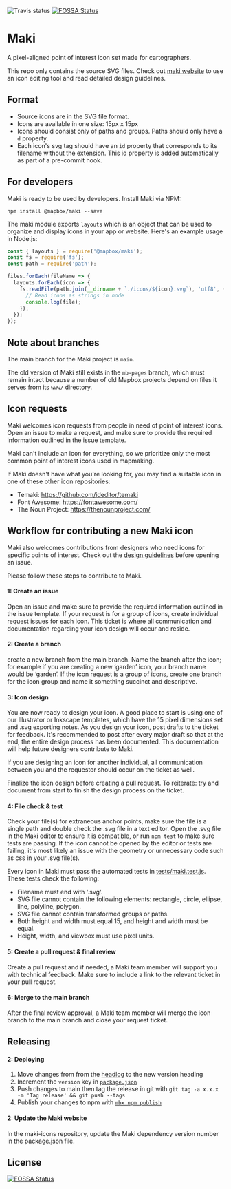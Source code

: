 ![Travis status](https://travis-ci.org/mapbox/maki.svg?branch=main)
[![FOSSA Status](https://app.fossa.io/api/projects/git%2Bhttps%3A%2F%2Fgithub.com%2Fmapbox%2Fmaki.svg?type=shield)](https://app.fossa.io/projects/git%2Bhttps%3A%2F%2Fgithub.com%2Fmapbox%2Fmaki?ref=badge_shield)

# Maki

A pixel-aligned point of interest icon set made for cartographers.

This repo only contains the source SVG files. Check out [maki website](https://mapbox.com/maki-icons/) to use an icon editing tool and read detailed design guidelines.

## Format

- Source icons are in the SVG file format.
- Icons are available in one size: 15px x 15px
- Icons should consist only of paths and groups. Paths should only have a `d` property.
- Each icon's svg tag should have an `id` property that corresponds to its filename without the extension. This id property is added automatically as part of a pre-commit hook.

## For developers

Maki is ready to be used by developers. Install Maki via NPM:

```
npm install @mapbox/maki --save
```

The maki module exports `layouts` which is an object that can be used to organize and display icons in your app or website. Here's an example usage in Node.js:

``` js
const { layouts } = require('@mapbox/maki');
const fs = require('fs');
const path = require('path');

files.forEach(fileName => {
  layouts.forEach(icon => {
    fs.readFile(path.join(__dirname + `./icons/${icon}.svg`), 'utf8', (err, file) => {
      // Read icons as strings in node
      console.log(file);
    });
  });
});
```

## Note about branches

The main branch for the Maki project is `main`.

The old version of Maki still exists in the `mb-pages` branch, which must remain intact because a number of old Mapbox projects depend on files it serves from its `www/` directory.

## Icon requests

Maki welcomes icon requests from people in need of point of interest icons. Open an issue to make a request, and make sure to provide the required information outlined in the issue template.

Maki can't include an icon for everything, so we prioritize only the most common point of interest icons used in mapmaking.

If Maki doesn't have what you're looking for, you may find a suitable icon in one of these other icon repositories:

- Temaki: https://github.com/ideditor/temaki
- Font Awesome: https://fontawesome.com/
- The Noun Project: https://thenounproject.com/

## Workflow for contributing a new Maki icon

Maki also welcomes contributions from designers who need icons for specific points of interest. Check out the [design guidelines](https://www.mapbox.com/maki-icons/guidelines/) before opening an issue.

Please follow these steps to contribute to Maki.

#### 1: Create an issue
Open an issue and make sure to provide the required information outlined in the issue template. If your request is for a group of icons, create individual request issues for each icon. This ticket is where all communication and documentation regarding your icon design will occur and reside.

#### 2: Create a branch
create a new branch from the main branch. Name the branch after the icon; for example if you are creating a new ‘garden’ icon, your branch name would be ‘garden’. If the icon request is a group of icons, create one branch for the icon group and name it something succinct and descriptive.

#### 3: Icon design
You are now ready to design your icon. A good place to start is using one of our Illustrator or Inkscape templates, which have the 15 pixel dimensions set and .svg exporting notes.
As you design your icon, post drafts to the ticket for feedback. It's recommended to post after every major draft so that at the end, the entire design process has been documented. This documentation will help future designers contribute to Maki.

If you are designing an icon for another individual, all communication between you and the requestor should occur on the ticket as well.

Finalize the icon design before creating a pull request. To reiterate: try and document from start to finish the design process on the ticket.

#### 4: File check & test
Check your file(s) for extraneous anchor points, make sure the file is a single path and double check the .svg file in a text editor. Open the .svg file in the Maki editor to ensure it is compatible, or run `npm test` to make sure tests are passing. If the icon cannot be opened by the editor or tests are failing, it's most likely an issue with the geometry or unnecessary code such as css in your .svg file(s).

Every icon in Maki must pass the automated tests in [tests/maki.test.js](https://github.com/mapbox/maki/tree/main/test/maki.test.js). These tests check the following:

- Filename must end with '.svg'.
- SVG file cannot contain the following elements: rectangle, circle, ellipse, line, polyline, polygon.
- SVG file cannot contain transformed groups or paths.
- Both height and width must equal 15, and height and width must be equal.
- Height, width, and viewbox must use pixel units.

#### 5: Create a pull request & final review
Create a pull request and if needed, a Maki team member will support you with technical feedback. Make sure to include a link to the relevant ticket in your pull request.

#### 6: Merge to the main branch
After the final review approval, a Maki team member will merge the icon branch to the main branch and close your request ticket.


## Releasing

#### 2: Deploying

1. Move changes from from the [headlog](./CHANGELOG.md#head) to the new version heading
1. Increment the `version` key in [`package.json`](./package.json)
1. Push changes to main then tag the release in git with `git tag -a x.x.x -m 'Tag release' && git push --tags`
1. Publish your changes to npm with [`mbx npm publish`](https://github.com/mapbox/mbxcli/blob/master/docs/commands/npm.md#publishing-deprecating-and-unpublishing-packages)

#### 2: Update the Maki website
In the maki-icons repository, update the Maki dependency version number in the package.json file.

## License
[![FOSSA Status](https://app.fossa.io/api/projects/git%2Bhttps%3A%2F%2Fgithub.com%2Fmapbox%2Fmaki.svg?type=large)](https://app.fossa.io/projects/git%2Bhttps%3A%2F%2Fgithub.com%2Fmapbox%2Fmaki?ref=badge_large)
